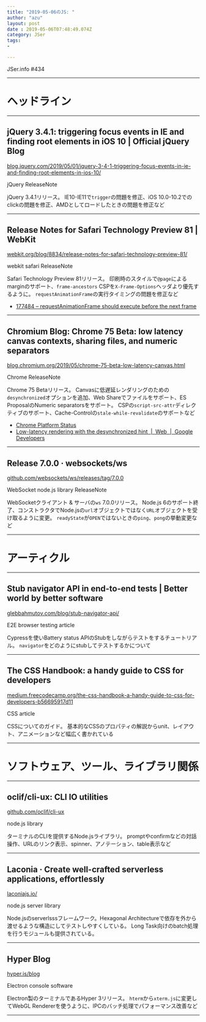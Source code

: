 ```yaml
---
title: "2019-05-06のJS: "
author: "azu"
layout: post
date : 2019-05-06T07:48:49.074Z
category: JSer
tags:
-

---
```


JSer.info #434

----

<h1 class="site-genre">ヘッドライン</h1>

----

## jQuery 3.4.1: triggering focus events in IE and finding root elements in iOS 10 | Official jQuery Blog
[blog.jquery.com/2019/05/01/jquery-3-4-1-triggering-focus-events-in-ie-and-finding-root-elements-in-ios-10/](http://blog.jquery.com/2019/05/01/jquery-3-4-1-triggering-focus-events-in-ie-and-finding-root-elements-in-ios-10/ "jQuery 3.4.1: triggering focus events in IE and finding root elements in iOS 10 | Official jQuery Blog")
<p class="jser-tags jser-tag-icon"><span class="jser-tag">jQuery</span> <span class="jser-tag">ReleaseNote</span></p>

jQuery 3.4.1リリース。
IE10-IE11で`trigger`の問題を修正、iOS 10.0-10.2でのclickの問題を修正、AMDとしてロードしたときの問題を修正など


----

## Release Notes for Safari Technology Preview 81 | WebKit
[webkit.org/blog/8834/release-notes-for-safari-technology-preview-81/](https://webkit.org/blog/8834/release-notes-for-safari-technology-preview-81/ "Release Notes for Safari Technology Preview 81 | WebKit")
<p class="jser-tags jser-tag-icon"><span class="jser-tag">webkit</span> <span class="jser-tag">safari</span> <span class="jser-tag">ReleaseNote</span></p>

Safari Technology Preview 81リリース。
印刷時のスタイルで`@page`によるmarginのサポート、`frame-ancestors` CSPを`X-Frame-Options`ヘッダより優先するように。
`requestAnimationFrame`の実行タイミングの問題を修正など

- [177484 – requestAnimationFrame should execute before the next frame](https://bugs.webkit.org/show_bug.cgi?id=177484 "177484 – requestAnimationFrame should execute before the next frame")

----

## Chromium Blog: Chrome 75 Beta: low latency canvas contexts, sharing files, and numeric separators
[blog.chromium.org/2019/05/chrome-75-beta-low-latency-canvas.html](https://blog.chromium.org/2019/05/chrome-75-beta-low-latency-canvas.html "Chromium Blog: Chrome 75 Beta: low latency canvas contexts, sharing files, and numeric separators")
<p class="jser-tags jser-tag-icon"><span class="jser-tag">Chrome</span> <span class="jser-tag">ReleaseNote</span></p>

Chrome 75 Betaリリース。
Canvasに低遅延レンダリングのための`desynchronized`オプションを追加、Web Shareでファイルをサポート、ES ProposalのNumeric separatorsをサポート。
CSPの`script-src-attr`ディレクティブのサポート、Cache-Controlの`stale-while-revalidate`のサポートなど

- [Chrome Platform Status](https://www.chromestatus.com/features#milestone%3D75 "Chrome Platform Status")
- [Low-latency rendering with the desynchronized hint  |  Web  |  Google Developers](https://developers.google.com/web/updates/2019/05/desynchronized "Low-latency rendering with the desynchronized hint  |  Web  |  Google Developers")

----

## Release 7.0.0 · websockets/ws
[github.com/websockets/ws/releases/tag/7.0.0](https://github.com/websockets/ws/releases/tag/7.0.0 "Release 7.0.0 · websockets/ws")
<p class="jser-tags jser-tag-icon"><span class="jser-tag">WebSocket</span> <span class="jser-tag">node.js</span> <span class="jser-tag">library</span> <span class="jser-tag">ReleaseNote</span></p>

WebSocketクライアント & サーバの`ws` 7.0.0リリース。
Node.js 6のサポート終了、コンストラクタでNode.jsの`url`オブジェクトではなく`URL`オブジェクトを受け取るように変更。
`readyState`が`OPEN`ではないときの`ping`、`pong`の挙動変更など


----
<h1 class="site-genre">アーティクル</h1>

----

## Stub navigator API in end-to-end tests | Better world by better software
[glebbahmutov.com/blog/stub-navigator-api/](https://glebbahmutov.com/blog/stub-navigator-api/ "Stub navigator API in end-to-end tests | Better world by better software")
<p class="jser-tags jser-tag-icon"><span class="jser-tag">E2E</span> <span class="jser-tag">browser</span> <span class="jser-tag">testing</span> <span class="jser-tag">article</span></p>

Cypressを使いBattery status APIのStubをしながらテストをするチュートリアル。
`navigator`をどのようにstubしてテストするかについて


----

## The CSS Handbook: a handy guide to CSS for developers
[medium.freecodecamp.org/the-css-handbook-a-handy-guide-to-css-for-developers-b56695917d11](https://medium.freecodecamp.org/the-css-handbook-a-handy-guide-to-css-for-developers-b56695917d11 "The CSS Handbook: a handy guide to CSS for developers")
<p class="jser-tags jser-tag-icon"><span class="jser-tag">CSS</span> <span class="jser-tag">article</span></p>

CSSについてのガイド。
基本的なCSSのプロパティの解説からunit、レイアウト、アニメーションなど幅広く書かれている


----
<h1 class="site-genre">ソフトウェア、ツール、ライブラリ関係</h1>

----

## oclif/cli-ux: CLI IO utilities
[github.com/oclif/cli-ux](https://github.com/oclif/cli-ux "oclif/cli-ux: CLI IO utilities")
<p class="jser-tags jser-tag-icon"><span class="jser-tag">node.js</span> <span class="jser-tag">library</span></p>

ターミナルのCLIを提供するNode.jsライブラリ。
promptやconfirmなどの対話操作、URLのリンク表示、spinner、アノテーション、table表示など


----

## Laconia · Create well-crafted serverless applications, effortlessly
[laconiajs.io/](https://laconiajs.io/ "Laconia · Create well-crafted serverless applications, effortlessly")
<p class="jser-tags jser-tag-icon"><span class="jser-tag">node.js</span> <span class="jser-tag">server</span> <span class="jser-tag">library</span></p>

Node.jsのserverlsssフレームワーク。Hexagonal Architectureで依存を外から渡せるような構造にしてテストしやすくしている。
Long Task向けのbatch処理を行うモジュールも提供されている。


----

## Hyper Blog
[hyper.is/blog](https://hyper.is/blog "Hyper Blog")
<p class="jser-tags jser-tag-icon"><span class="jser-tag">Electron</span> <span class="jser-tag">console</span> <span class="jser-tag">software</span></p>

Electron製のターミナルであるHyper 3リリース。
`hterm`から`xterm.js`に変更してWebGL Rendererを使うように、IPCのバッチ処理でパフォーマンス改善など


----
